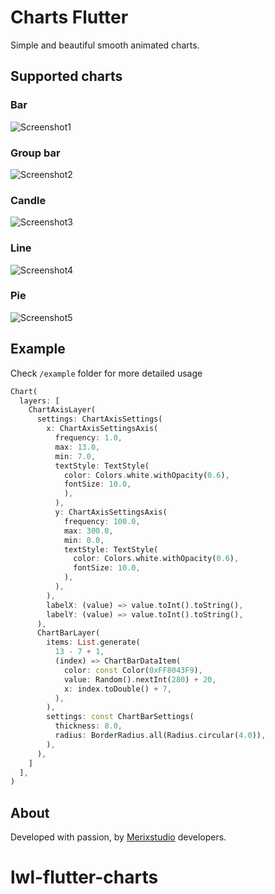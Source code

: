 # Charts Flutter
Simple and beautiful smooth animated charts.
## Supported charts
### Bar
![Screenshot1](https://raw.githubusercontent.com/merixstudio/mrx-flutter-charts/master/screenshots/chart_bar.gif) 
### Group bar
![Screenshot2](https://raw.githubusercontent.com/merixstudio/mrx-flutter-charts/master/screenshots/chart_group_bar.gif)
### Candle
![Screenshot3](https://raw.githubusercontent.com/merixstudio/mrx-flutter-charts/master/screenshots/chart_candle.gif)
### Line
![Screenshot4](https://raw.githubusercontent.com/merixstudio/mrx-flutter-charts/master/screenshots/chart_line.gif)
### Pie
![Screenshot5](https://raw.githubusercontent.com/merixstudio/mrx-flutter-charts/master/screenshots/chart_pie.gif)
## Example
Check `/example` folder for more detailed usage
```dart
Chart(
  layers: [
    ChartAxisLayer(
      settings: ChartAxisSettings(
        x: ChartAxisSettingsAxis(
          frequency: 1.0,
          max: 13.0,
          min: 7.0,
          textStyle: TextStyle(
            color: Colors.white.withOpacity(0.6),
            fontSize: 10.0,
            ),
          ),
          y: ChartAxisSettingsAxis(
            frequency: 100.0,
            max: 300.0,
            min: 0.0,
            textStyle: TextStyle(
              color: Colors.white.withOpacity(0.6),
              fontSize: 10.0,
            ),
          ),
        ),
        labelX: (value) => value.toInt().toString(),
        labelY: (value) => value.toInt().toString(),
      ),
      ChartBarLayer(
        items: List.generate(
          13 - 7 + 1,
          (index) => ChartBarDataItem(
            color: const Color(0xFF8043F9),
            value: Random().nextInt(280) + 20,
            x: index.toDouble() + 7,
          ),
        ),
        settings: const ChartBarSettings(
          thickness: 8.0,
          radius: BorderRadius.all(Radius.circular(4.0)),
        ),
      ),
    ]
  ],
)
```
## About
Developed with passion, by [Merixstudio](https://www.merixstudio.com/development/flutter/) developers. 
# lwl-flutter-charts
